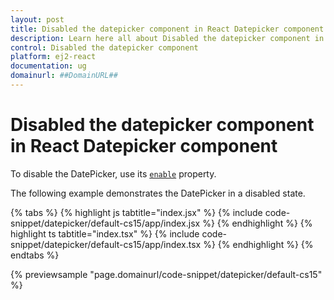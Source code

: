 ```yaml
---
layout: post
title: Disabled the datepicker component in React Datepicker component | Syncfusion
description: Learn here all about Disabled the datepicker component in Syncfusion React Datepicker component of Syncfusion Essential JS 2 and more.
control: Disabled the datepicker component 
platform: ej2-react
documentation: ug
domainurl: ##DomainURL##
---
```


# Disabled the datepicker component in React Datepicker component

To disable the DatePicker, use its [`enable`](https://ej2.syncfusion.com/react/documentation/api/datepicker/#enabled) property.

The following example demonstrates the DatePicker in a disabled state.

{% tabs %}
{% highlight js tabtitle="index.jsx" %}
{% include code-snippet/datepicker/default-cs15/app/index.jsx %}
{% endhighlight %}
{% highlight ts tabtitle="index.tsx" %}
{% include code-snippet/datepicker/default-cs15/app/index.tsx %}
{% endhighlight %}
{% endtabs %}

 {% previewsample "page.domainurl/code-snippet/datepicker/default-cs15" %}